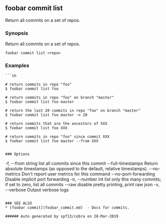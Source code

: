 ## foobar commit list

Return all commits on a set of repos.

### Synopsis


Return all commits on a set of repos.

```
foobar commit list <repo>
```

### Examples

```
```sh

# return commits in repo "foo"
$ foobar commit list foo

# return commits in repo "foo" on branch "master"
$ foobar commit list foo master

# return the last 20 commits in repo "foo" on branch "master"
$ foobar commit list foo master -n 20

# return commits that are the ancestors of XXX
$ foobar commit list foo XXX

# return commits in repo "foo" since commit XXX
$ foobar commit list foo master --from XXX
```
```

### Options

```
  -f, --from string          list all commits since this commit
      --full-timestamps      Return absolute timestamps (as opposed to the default, relative timestamps).
      --no-metrics           Don't report user metrics for this command
      --no-port-forwarding   Disable implicit port forwarding
  -n, --number int           list only this many commits; if set to zero, list all commits
      --raw                  disable pretty printing, print raw json
  -v, --verbose              Output verbose logs
```

### SEE ALSO
* [foobar commit](foobar_commit.md)	 - Docs for commits.

###### Auto generated by spf13/cobra on 28-Mar-2019
